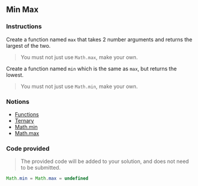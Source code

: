 ## Min Max

### Instructions

Create a function named `max` that takes 2 number arguments and returns the largest of the two.

> You must not just use `Math.max`, make your own.

Create a function named `min` which is the same as `max`, but returns the lowest.

> You must not just use `Math.min`, make your own.

### Notions

- [Functions](https://nan-academy.github.io/js-training/examples/functions.js)
- [Ternary](https://nan-academy.github.io/js-training/examples/ternary.js)
- [Math.min](https://devdocs.io/javascript/global_objects/math/min)
- [Math.max](https://devdocs.io/javascript/global_objects/math/max)

### Code provided

> The provided code will be added to your solution, and does not need to be submitted.

```js
Math.min = Math.max = undefined
```
